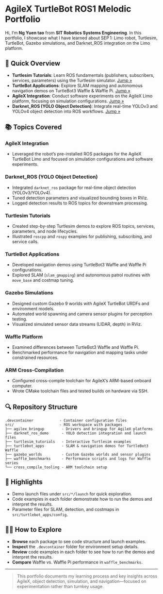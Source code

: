 # AgileX TurtleBot ROS1 Melodic Portfolio

Hi, I’m **Ng Yuen tao** from **SIT Robotics Systems Engineering**. In this portfolio, I showcase what I have learned about SEP 1: Limo robot, Turtlesim, TurtleBot, Gazebo simulations, and Darknet\_ROS integration on the Limo platform.

## 📂 Quick Overview

* **Turtlesim Tutorials**: Learn ROS fundamentals (publishers, subscribers, services, parameters) using the Turtlesim simulator. [Jump »](#turtlesim-tutorials)
* **TurtleBot Applications**: Explore SLAM mapping and autonomous navigation demos on TurtleBot3 Waffle & Waffle Pi. [Jump »](#turtlebot-applications)
* **AgileX Integration**: Conduct software experiments on the AgileX Limo platform, focusing on simulation configurations. [Jump »](#agilex-integration)
* **Darknet\_ROS (YOLO Object Detection)**: Integrate real-time YOLOv3 and YOLOv4 object detection into ROS workflows. [Jump »](#darknet_ros-yolo-object-detection)

## 📚 Topics Covered

### AgileX Integration

* Leveraged the robot’s pre-installed ROS packages for the AgileX TurtleBot Limo and focused on simulation configurations and software experiments.

### Darknet\_ROS (YOLO Object Detection)

* Integrated `darknet_ros` package for real-time object detection (YOLOv3/YOLOv4).
* Tuned detection parameters and visualized bounding boxes in RViz.
* Logged detection results to ROS topics for downstream processing.

### Turtlesim Tutorials

* Created step-by-step Turtlesim demos to explore ROS topics, services, parameters, and node lifecycles.
* Illustrated `roscpp` and `rospy` examples for publishing, subscribing, and service calls.

### TurtleBot Applications

* Developed navigation demos using TurtleBot3 Waffle and Waffle Pi configurations.
* Explored SLAM (`slam_gmapping`) and autonomous patrol routines with `move_base` and costmap tuning.

### Gazebo Simulations

* Designed custom Gazebo 9 worlds with AgileX TurtleBot URDFs and environment models.
* Automated world spawning and camera sensor plugins for perception testing.
* Visualized simulated sensor data streams (LIDAR, depth) in RViz.

### Waffle Platform

* Examined differences between TurtleBot3 Waffle and Waffle Pi.
* Benchmarked performance for navigation and mapping tasks under constrained resources.

### ARM Cross-Compilation

* Configured cross-compile toolchain for AgileX’s ARM-based onboard computer.
* Wrote CMake toolchain files and tested builds on hardware via SSH.

## 🔍 Repository Structure

```
.devcontainer            - Container configuration files
src/                     - ROS workspace with packages
├── agilex_bringup        - Drivers and bringup for AgileX platforms
├── darknet_ros_demo      - YOLO detection integration and launch files
├── turtlesim_tutorials   - Interactive Turtlesim examples
├── turtlebot_apps        - SLAM & navigation demos for TurtleBot3 Waffle
├── gazebo_worlds         - Custom Gazebo worlds and sensor plugins
├── waffle_benchmarks     - Performance scripts and logs for Waffle series
└── cross_compile_tooling - ARM toolchain setup
```

## 🎯 Highlights

* Demo launch files under `src/*/launch` for quick exploration.
* Code examples in each folder demonstrate how to run the demos and interpret the results.
* Parameter files for SLAM, detection, and costmaps in `src/turtlebot_apps/config`.

## 🚶‍♂️ How to Explore

* **Browse** each package to see code structure and launch examples.
* **Inspect** the `.devcontainer` folder for environment setup details.
* **Review** code examples in each folder to see how to run the demos and interpret the results.
* **Compare** Waffle vs. Waffle Pi performance in `waffle_benchmarks`.

---

> This portfolio documents my learning process and key insights across AgileX, object detection, simulation, and navigation—focused on experimentation rather than turnkey usage.
